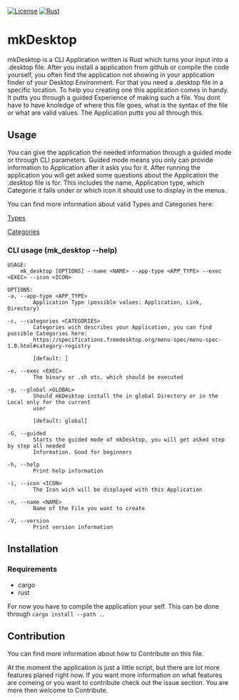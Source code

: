[![License](https://img.shields.io/badge/license-MIT-blue?style=flat-square)](https://github.com/clap-rs/clap/blob/v3.1.9/LICENSE-MIT)
[![Rust](https://github.com/LucasJaiser/mkDesktop/actions/workflows/rust.yml/badge.svg)](https://github.com/LucasJaiser/mkDesktop/actions/workflows/rust.yml)


# mkDesktop

mkDesktop is a CLI Application written is Rust which turns your input into a .desktop file. After you install a application from github or compile the code yourself, you often find the application not showing in your application finder of your Desktop Environment. For that you need a .desktop file in a specific location. To help you creating one this application comes in handy. It putts you through a guided Experience of making such a file. You dont have to have knoledge of where this file goes, what is the syntax of the file or what are valid values. The Application putts you all through this.  

## Usage
You can give the application the needed information through a guided mode or through CLI parameters. Guided mode means you only can provide information to Application after it asks you for it. After running the application you will get asked some questions about the Application the .desktop file is for. This includes the name, Application type, which Categorie it falls under or which icon it should use to display in the menus. 

You can find more information about valid Types and Categories here: 

[Types](https://specifications.freedesktop.org/desktop-entry-spec/latest/ar01s06.html)

[Categories](https://specifications.freedesktop.org/menu-spec/menu-spec-1.0.html#category-registry)

### CLI usage (mk_desktop --help)


    USAGE:
        mk_desktop [OPTIONS] --name <NAME> --app-type <APP_TYPE> --exec <EXEC> --icon <ICON>

    OPTIONS:
    -a, --app-type <APP_TYPE>
            Application Type (possible values: Application, Link, Directory)

    -c, --categories <CATEGORIES>
            Categories wich describes your Application, you can find possible Categories here:
            https://specifications.freedesktop.org/menu-spec/menu-spec-1.0.html#category-registry
            
            [default: ]

    -e, --exec <EXEC>
            The binary or .sh etc. which should be executed

    -g, --global <GLOBAL>
            Should mkDesktop install the in global Directory or in the Local only for the current
            user
            
            [default: global]

    -G, --guided
            Starts the guided mode of mkDesktop, you will get asked step by step all needed
            Information. Good for beginners

    -h, --help
            Print help information

    -i, --icon <ICON>
            The Icon wich will be displayed with this Application

    -n, --name <NAME>
            Name of the File you want to create

    -V, --version
            Print version information

## Installation
### Requirements 
- cargo 
- rust 

For now you have to compile the application your self. This can be done through `cargo install --path .`.

## Contribution
You can find more information about how to Contribute on this file.

At the moment the application is just a little script, but there are lot more features planed right now. 
If you want more information on what features are comeing or you want to contribute check out the issue section. 
You are more then welcome to Contribute. 
 
